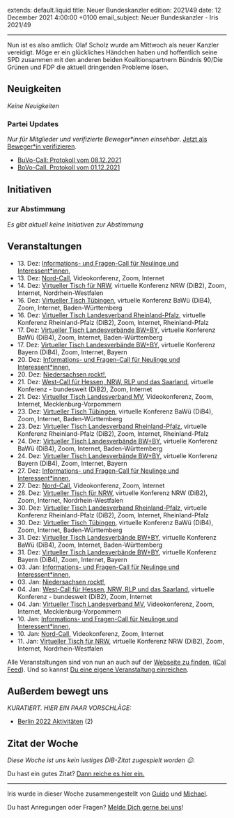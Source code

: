 
extends: default.liquid
title: Neuer Bundeskanzler
edition: 2021/49
date: 12 December 2021 4:00:00 +0100
email_subject: Neuer Bundeskanzler - Iris 2021/49

---
Nun ist es also amtlich: Olaf Scholz wurde am Mittwoch als neuer Kanzler vereidigt. Möge er ein glückliches Händchen haben und hoffentlich seine SPD zusammen mit den anderen beiden Koalitionspartnern Bündnis 90/Die Grünen und FDP die aktuell dringenden Probleme lösen.

## Neuigkeiten

_Keine Neuigkeiten_

### Partei Updates

_Nur für Mitglieder und verifizierte Beweger\*innen einsehbar_. [Jetzt als Beweger\*in verifizieren](https://dib.de/bewegerin-werden/).

 - [BuVo-Call: Protokoll vom 08.12.2021](https://marktplatz.dib.de/t/buvo-call-protokoll-vom-08-12-2021/39175)
 - [BoVo-Call. Protokoll vom 01.12.2021](https://marktplatz.dib.de/t/bovo-call-protokoll-vom-01-12-2021/39123)

## Initiativen

### zur Abstimmung
_Es gibt aktuell keine Initiativen zur Abstimmung_

## Veranstaltungen

 - 13.&nbsp;Dez: [Informations- und Fragen-Call für Neulinge und Interessent*innen](https://dib.de/veranstaltungen/informations-und-fragen-call-fuer-neulinge-und-interessentinnen-2021-12-13/), 
 - 13.&nbsp;Dez: [Nord-Call](https://dib.de/veranstaltungen/nord-call-2021-12-13/), Videokonferenz, Zoom, Internet
 - 14.&nbsp;Dez: [Virtueller Tisch für NRW](https://dib.de/veranstaltungen/virtueller-tisch-landesverbaende-bwby-2021-12-14/), virtuelle Konferenz NRW (DiB2), Zoom, Internet, Nordrhein-Westfalen
 - 16.&nbsp;Dez: [Virtueller Tisch Tübingen](https://dib.de/veranstaltungen/virtueller-tisch-tuebingen-2021-12-16/), virtuelle Konferenz BaWü (DiB4), Zoom, Internet, Baden-Württemberg
 - 16.&nbsp;Dez: [Virtueller Tisch Landesverband Rheinland-Pfalz](https://dib.de/veranstaltungen/virtueller-tisch-landesverband-rheinland-pfalz-2021-12-16/), virtuelle Konferenz Rheinland-Pfalz (DiB2), Zoom, Internet, Rheinland-Pfalz
 - 17.&nbsp;Dez: [Virtueller Tisch Landesverbände BW+BY](https://dib.de/veranstaltungen/virtueller-tisch-landesverbaende-bwby-3-2021-12-17/), virtuelle Konferenz BaWü (DiB4), Zoom, Internet, Baden-Württemberg
 - 17.&nbsp;Dez: [Virtueller Tisch Landesverbände BW+BY](https://dib.de/veranstaltungen/virtueller-tisch-landesverbaende-bwby-2-2021-12-17/), virtuelle Konferenz Bayern (DiB4), Zoom, Internet, Bayern
 - 20.&nbsp;Dez: [Informations- und Fragen-Call für Neulinge und Interessent*innen](https://dib.de/veranstaltungen/informations-und-fragen-call-fuer-neulinge-und-interessentinnen-2021-12-20/), 
 - 20.&nbsp;Dez: [Niedersachsen rockt!](https://dib.de/veranstaltungen/niedersachsen-call-2021-12-20/), 
 - 21.&nbsp;Dez: [West-Call für Hessen, NRW, RLP und das Saarland](https://dib.de/veranstaltungen/west-call-fuer-hessen-nrw-rlp-und-das-saarland-2021-12-21/), virtuelle Konferenz - bundesweit (DiB2), Zoom, Internet
 - 21.&nbsp;Dez: [Virtueller Tisch Landesverband MV](https://dib.de/veranstaltungen/mv-call-2021-12-21/), Videokonferenz, Zoom, Internet, Mecklenburg-Vorpommern
 - 23.&nbsp;Dez: [Virtueller Tisch Tübingen](https://dib.de/veranstaltungen/virtueller-tisch-tuebingen-2021-12-23/), virtuelle Konferenz BaWü (DiB4), Zoom, Internet, Baden-Württemberg
 - 23.&nbsp;Dez: [Virtueller Tisch Landesverband Rheinland-Pfalz](https://dib.de/veranstaltungen/virtueller-tisch-landesverband-rheinland-pfalz-2021-12-23/), virtuelle Konferenz Rheinland-Pfalz (DiB2), Zoom, Internet, Rheinland-Pfalz
 - 24.&nbsp;Dez: [Virtueller Tisch Landesverbände BW+BY](https://dib.de/veranstaltungen/virtueller-tisch-landesverbaende-bwby-3-2021-12-24/), virtuelle Konferenz BaWü (DiB4), Zoom, Internet, Baden-Württemberg
 - 24.&nbsp;Dez: [Virtueller Tisch Landesverbände BW+BY](https://dib.de/veranstaltungen/virtueller-tisch-landesverbaende-bwby-2-2021-12-24/), virtuelle Konferenz Bayern (DiB4), Zoom, Internet, Bayern
 - 27.&nbsp;Dez: [Informations- und Fragen-Call für Neulinge und Interessent*innen](https://dib.de/veranstaltungen/informations-und-fragen-call-fuer-neulinge-und-interessentinnen-2021-12-27/), 
 - 27.&nbsp;Dez: [Nord-Call](https://dib.de/veranstaltungen/nord-call-2021-12-27/), Videokonferenz, Zoom, Internet
 - 28.&nbsp;Dez: [Virtueller Tisch für NRW](https://dib.de/veranstaltungen/virtueller-tisch-landesverbaende-bwby-2021-12-28/), virtuelle Konferenz NRW (DiB2), Zoom, Internet, Nordrhein-Westfalen
 - 30.&nbsp;Dez: [Virtueller Tisch Landesverband Rheinland-Pfalz](https://dib.de/veranstaltungen/virtueller-tisch-landesverband-rheinland-pfalz-2021-12-30/), virtuelle Konferenz Rheinland-Pfalz (DiB2), Zoom, Internet, Rheinland-Pfalz
 - 30.&nbsp;Dez: [Virtueller Tisch Tübingen](https://dib.de/veranstaltungen/virtueller-tisch-tuebingen-2021-12-30/), virtuelle Konferenz BaWü (DiB4), Zoom, Internet, Baden-Württemberg
 - 31.&nbsp;Dez: [Virtueller Tisch Landesverbände BW+BY](https://dib.de/veranstaltungen/virtueller-tisch-landesverbaende-bwby-3-2021-12-31/), virtuelle Konferenz BaWü (DiB4), Zoom, Internet, Baden-Württemberg
 - 31.&nbsp;Dez: [Virtueller Tisch Landesverbände BW+BY](https://dib.de/veranstaltungen/virtueller-tisch-landesverbaende-bwby-2-2021-12-31/), virtuelle Konferenz Bayern (DiB4), Zoom, Internet, Bayern
 - 03.&nbsp;Jan: [Informations- und Fragen-Call für Neulinge und Interessent*innen](https://dib.de/veranstaltungen/informations-und-fragen-call-fuer-neulinge-und-interessentinnen-2022-01-03/), 
 - 03.&nbsp;Jan: [Niedersachsen rockt!](https://dib.de/veranstaltungen/niedersachsen-call-2022-01-03/), 
 - 04.&nbsp;Jan: [West-Call für Hessen, NRW, RLP und das Saarland](https://dib.de/veranstaltungen/west-call-fuer-hessen-nrw-rlp-und-das-saarland-2022-01-04/), virtuelle Konferenz - bundesweit (DiB2), Zoom, Internet
 - 04.&nbsp;Jan: [Virtueller Tisch Landesverband MV](https://dib.de/veranstaltungen/mv-call-2022-01-04/), Videokonferenz, Zoom, Internet, Mecklenburg-Vorpommern
 - 10.&nbsp;Jan: [Informations- und Fragen-Call für Neulinge und Interessent*innen](https://dib.de/veranstaltungen/informations-und-fragen-call-fuer-neulinge-und-interessentinnen-2022-01-10/), 
 - 10.&nbsp;Jan: [Nord-Call](https://dib.de/veranstaltungen/nord-call-2022-01-10/), Videokonferenz, Zoom, Internet
 - 11.&nbsp;Jan: [Virtueller Tisch für NRW](https://dib.de/veranstaltungen/virtueller-tisch-landesverbaende-bwby-2022-01-11/), virtuelle Konferenz NRW (DiB2), Zoom, Internet, Nordrhein-Westfalen

Alle Veranstaltungen sind von nun an auch auf der [Webseite zu finden](https://dib.de/veranstaltungen/), ([iCal Feed](https://dib.de/?ical=1)). Und so kannst [Du eine eigene Veranstaltung einreichen](https://marktplatz.dib.de/t/eine-veranstaltung-auf-der-webseite-einreichen/21379).


## Außerdem bewegt uns

_KURATIERT. HIER EIN PAAR VORSCHLÄGE:_
 - [Berlin 2022 Aktivitäten](https://marktplatz.dib.de/t/berlin-2022-aktivitaeten/39163) (2)


## Zitat der Woche
_Diese Woche ist uns kein lustiges DiB-Zitat zugespielt worden ☹._

Du hast ein gutes Zitat? [Dann reiche es hier ein.](https://marktplatz.dib.de/t/fortsetzung-lustige-dib-zitate/24431)


---

Iris wurde in dieser Woche zusammengestellt von [Guido](https://marktplatz.dib.de/u/Guido/) und [Michael](https://marktplatz.dib.de/u/MichaelVoss/).

Du hast Anregungen oder Fragen? [Melde Dich gerne bei uns](https://marktplatz.dib.de/t/neu-iris-die-woechtliche-zusammenfasssung-zum-sonntagsbrunch/10990)!

